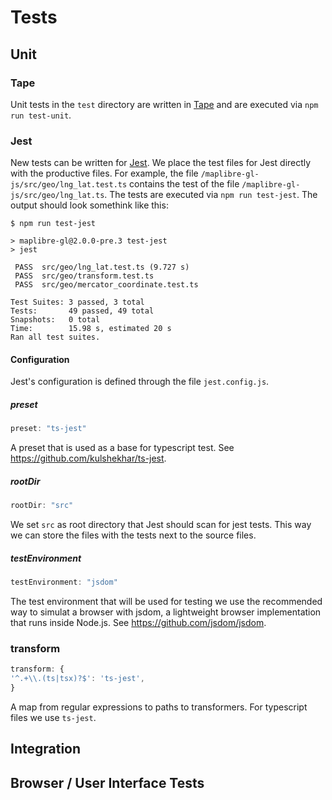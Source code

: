 # Tests

## Unit

### Tape

Unit tests in the `test` directory are written in [Tape](https://github.com/substack/tape) and are executed via `npm run test-unit`.

### Jest

New tests can be written for [Jest](https://jestjs.io/). We place the test files for Jest directly with the productive files. For example, the file `/maplibre-gl-js/src/geo/lng_lat.test.ts` contains the test of the file `/maplibre-gl-js/src/geo/lng_lat.ts`. The tests are executed via `npm run test-jest`. The output should look somethink like this:

```
$ npm run test-jest

> maplibre-gl@2.0.0-pre.3 test-jest
> jest

 PASS  src/geo/lng_lat.test.ts (9.727 s)
 PASS  src/geo/transform.test.ts
 PASS  src/geo/mercator_coordinate.test.ts

Test Suites: 3 passed, 3 total
Tests:       49 passed, 49 total
Snapshots:   0 total
Time:        15.98 s, estimated 20 s
Ran all test suites.
```

#### Configuration

Jest's configuration is defined through the file `jest.config.js`. 

##### preset

```ts
preset: "ts-jest"
```

A preset that is used as a base for typescript test. See https://github.com/kulshekhar/ts-jest.

##### rootDir

```ts
rootDir: "src"
```

We set `src` as root directory that Jest should scan for jest tests. This way we can store the files with the tests next to the source files. 

##### testEnvironment

```ts
testEnvironment: "jsdom"
```
The test environment that will be used for testing we use the recommended way to simulat a browser with jsdom, a lightweight browser implementation that runs inside Node.js. See https://github.com/jsdom/jsdom.

### transform

```ts
transform: {
'^.+\\.(ts|tsx)?$': 'ts-jest',
}
```

A map from regular expressions to paths to transformers. For typescript files we use `ts-jest`. 

## Integration

## Browser / User Interface Tests